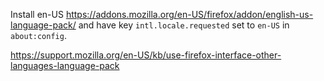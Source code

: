 Install en-US https://addons.mozilla.org/en-US/firefox/addon/english-us-language-pack/ and have key `intl.locale.requested` set to `en-US` in `about:config`.

https://support.mozilla.org/en-US/kb/use-firefox-interface-other-languages-language-pack